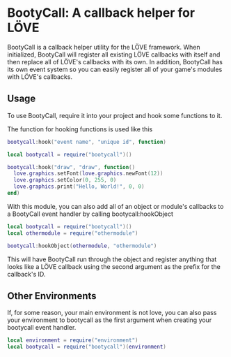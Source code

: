 BootyCall: A callback helper for LÖVE
=====================================
BootyCall is a callback helper utility for the LÖVE framework. When initialized, BootyCall will register all existing LÖVE callbacks with itself and then replace all of LÖVE's callbacks with its own. In addition, BootyCall has its own event system so you can easily register all of your game's modules with LÖVE's callbacks.

## Usage ##
To use BootyCall, require it into your project and hook some functions to it.

The function for hooking functions is used like this
```Lua
bootycall:hook("event name", "unique id", function)
```
```Lua
local bootycall = require("bootycall")()

bootycall:hook("draw", "draw", function()
  love.graphics.setFont(love.graphics.newFont(12))
  love.graphics.setColor(0, 255, 0)
  love.graphics.print("Hello, World!", 0, 0)
end)
```

With this module, you can also add all of an object or module's callbacks to a BootyCall event handler by calling bootycall:hookObject
```Lua
local bootycall = require("bootycall")()
local othermodule = require("othermodule")

bootycall:hookObject(othermodule, "othermodule")
```
This will have BootyCall run through the object and register anything that looks like a LÖVE callback using the second argument as the prefix for the callback's ID.

## Other Environments ##
If, for some reason, your main environment is not love, you can also pass your environment to bootycall as the first argument when creating your bootycall event handler.
```Lua
local environment = require("environment")
local bootycall = require("bootycall")(environment)
```
